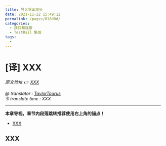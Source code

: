 ```yaml
---
title: 导入导出同步
date: 2021-11-22 15:49:12
permalink: /pages/018d0d/
categories:
  - 接口和连接
  - TestRail 集成
tags:
  - 
---
```

# [译] XXX

*原文地址 👉 [XXX][0]*

*@ translator : [TaylorTaurus](https://github.com/taylortaurus)*    
*♋ translate time : XXX*    

---

**本章导视，章节内段落跳转推荐使用右上角的锚点！**


- [XXX](#xxx)

## XXX

[0]: XXX
[1]: https://www.ranorex.com/rx-media/rx-user-guide/v8.2/download/RxSampleDataDrivenTesting.zip
[2]: ..\\..\\..\\ranorex-studio-fundamentals/ranorex-studio/ranorex-studio-startpage.html
[3]: ..\\..\\..\\ranorex-studio-fundamentals/ranorex-recorder/introduction.html
[4]: ..\\..\\..\\ranorex-studio-fundamentals/test-suite/introduction.html
[5]: .\[译]数据和数据的管理.html
